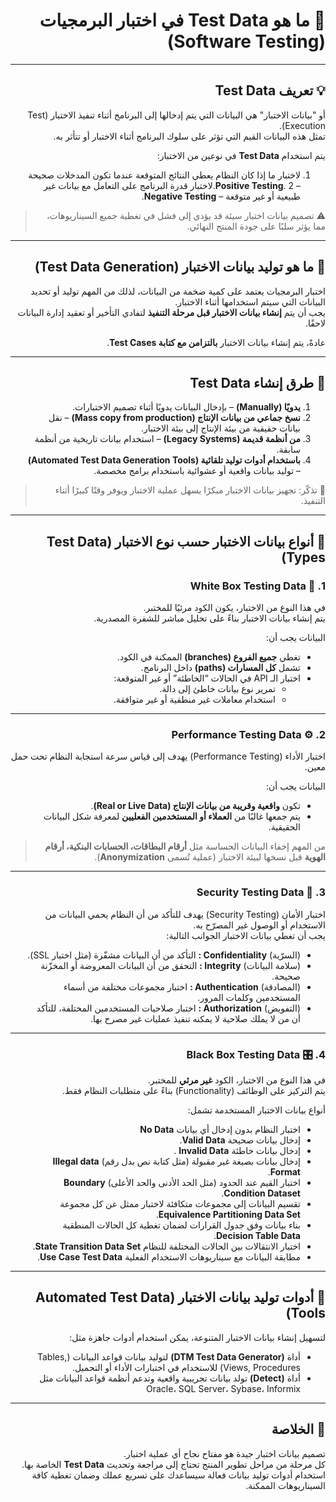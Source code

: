 <div dir="rtl">

# 🧩 ما هو Test Data في اختبار البرمجيات (Software Testing)


---

## 💡 تعريف Test Data

 أو "بيانات الاختبار" هي البيانات التي يتم إدخالها إلى البرنامج أثناء تنفيذ الاختبار (Test Execution).  
تمثل هذه البيانات القيم التي تؤثر على سلوك البرنامج أثناء الاختبار أو تتأثر به.  

يتم استخدام **Test Data** في نوعين من الاختبار:
1.  لاختبار ما إذا كان النظام يعطي النتائج المتوقعة عندما تكون المدخلات صحيحة – **Positive Testing**.
2.لاختبار قدرة البرنامج على التعامل مع بيانات غير طبيعية أو غير متوقعة – **Negative Testing**.

> ⚠️ تصميم بيانات اختبار سيئة قد يؤدي إلى فشل في تغطية جميع السيناريوهات، مما يؤثر سلبًا على جودة المنتج النهائي.

---

## 🎯 ما هو توليد بيانات الاختبار (Test Data Generation)

اختبار البرمجيات يعتمد على كمية ضخمة من البيانات، لذلك من المهم توليد أو تحديد البيانات التي سيتم استخدامها أثناء الاختبار.  
يجب أن يتم **إنشاء بيانات الاختبار قبل مرحلة التنفيذ** لتفادي التأخير أو تعقيد إدارة البيانات لاحقًا.

عادةً، يتم إنشاء بيانات الاختبار **بالتزامن مع كتابة Test Cases**.

---

## 🧱 طرق إنشاء Test Data

1. **يدويًا (Manually)** – بإدخال البيانات يدويًا أثناء تصميم الاختبارات.  
2. **نسخ جماعي من بيانات الإنتاج (Mass copy from production)** – نقل بيانات حقيقية من بيئة الإنتاج إلى بيئة الاختبار.  
3. **من أنظمة قديمة (Legacy Systems)** – استخدام بيانات تاريخية من أنظمة سابقة.  
4. **باستخدام أدوات توليد تلقائية (Automated Test Data Generation Tools)** – توليد بيانات واقعية أو عشوائية باستخدام برامج مخصصة.

> 🔑 تذكّر: تجهيز بيانات الاختبار مبكرًا يسهل عملية الاختبار ويوفر وقتًا كبيرًا أثناء التنفيذ.

---

## 🧩 أنواع بيانات الاختبار حسب نوع الاختبار (Test Data Types)

### 1. 🧠 White Box Testing Data
في هذا النوع من الاختبار، يكون الكود مرئيًا للمختبر.  
يتم إنشاء بيانات الاختبار بناءً على تحليل مباشر للشفرة المصدرية.  

البيانات يجب أن:
- تغطي **جميع الفروع (branches)** الممكنة في الكود.
- تشمل **كل المسارات (paths)** داخل البرنامج.
- اختبار الـ API في الحالات “الخاطئة” أو غير المتوقعة:
  - تمرير نوع بيانات خاطئ إلى دالة.
  - استخدام معاملات غير منطقية أو غير متوافقة.

---

### 2. ⚙️ Performance Testing Data
اختبار الأداء (Performance Testing) يهدف إلى قياس سرعة استجابة النظام تحت حمل معين.

البيانات يجب أن:
- تكون **واقعية وقريبة من بيانات الإنتاج (Real or Live Data)**.  
- يتم جمعها غالبًا من **العملاء أو المستخدمين الفعليين** لمعرفة شكل البيانات الحقيقية.

> من المهم إخفاء البيانات الحساسة مثل **أرقام البطاقات، الحسابات البنكية، أرقام الهوية** قبل نسخها لبيئة الاختبار (عملية تُسمى **Anonymization**).

---

### 3. 🔐 Security Testing Data
اختبار الأمان (Security Testing) يهدف للتأكد من أن النظام يحمي البيانات من الاستخدام أو الوصول غير المصرّح به.  
يجب أن تغطي بيانات الاختبار الجوانب التالية:

- (السرّية) **Confidentiality :** التأكد من أن البيانات مشفّرة (مثل اختبار SSL).
- (سلامة البيانات) **Integrity :** التحقق من أن البيانات المعروضة أو المخزّنة صحيحة.
- (المصادقة) **Authentication :** اختبار مجموعات مختلفة من أسماء المستخدمين وكلمات المرور.
- (التفويض) **Authorization :** اختبار صلاحيات المستخدمين المختلفة، للتأكد أن من لا يملك صلاحية لا يمكنه تنفيذ عمليات غير مصرح بها.

---

### 4. 🎛️ Black Box Testing Data
في هذا النوع من الاختبار، الكود **غير مرئي** للمختبر.  
يتم التركيز على الوظائف (Functionality) بناءً على متطلبات النظام فقط.

أنواع بيانات الاختبار المستخدمة تشمل:

- اختبار النظام بدون إدخال أي بيانات **No Data** 
- إدخال بيانات صحيحة **Valid Data**.  
- إدخال بيانات خاطئة **Invalid Data** .  
- إدخال بيانات بصيغة غير مقبولة (مثل كتابة نص بدل رقم) **Illegal data Format**.  
- اختبار القيم عند الحدود (مثل الحد الأدنى والحد الأعلى) **Boundary Condition Dataset**.  
- تقسيم البيانات إلى مجموعات متكافئة لاختبار ممثل عن كل مجموعة **Equivalence Partitioning Data Set**.  
- بناء بيانات وفق جدول القرارات لضمان تغطية كل الحالات المنطقية **Decision Table Data**.  
- اختبار الانتقالات بين الحالات المختلفة للنظام **State Transition Data Set**.  
- مطابقة البيانات مع سيناريوهات الاستخدام الفعلية **Use Case Test Data**.

---

## 🤖 أدوات توليد بيانات الاختبار (Automated Test Data Tools)

لتسهيل إنشاء بيانات الاختبار المتنوعة، يمكن استخدام أدوات جاهزة مثل:

-  أداة **(DTM Test Data Generator)** لتوليد بيانات قواعد البيانات (Tables, Views, Procedures) للاستخدام في اختبارات الأداء أو التحميل.  
-  أداة **(Detect)** تولد بيانات تجريبية واقعية وتدعم أنظمة قواعد البيانات مثل Oracle، SQL Server، Sybase، Informix  
---

## 🧭 الخلاصة

تصميم بيانات اختبار جيدة هو مفتاح نجاح أي عملية اختبار.  
كل مرحلة من مراحل تطوير المنتج تحتاج إلى مراجعة وتحديث **Test Data** الخاصة بها.  
استخدام أدوات توليد بيانات فعالة سيساعدك على تسريع عملك وضمان تغطية كافة السيناريوهات الممكنة.

</div>


